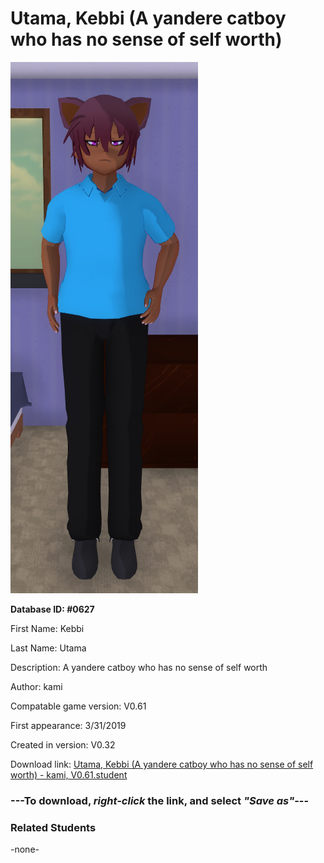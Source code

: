 # Utama, Kebbi (A yandere catboy who has no sense of self worth)

<img src="../../Files/Images/Utama, Kebbi (A yandere catboy who has no sense of self worth).png" title="Utama, Kebbi (A yandere catboy who has no sense of self worth) - kami, V0.61">

**Database ID: #0627**

First Name: Kebbi

Last Name: Utama

Description: A yandere catboy who has no sense of self worth

Author: kami

Compatable game version: V0.61

First appearance: 3/31/2019

Created in version: V0.32

Download link: <a href="https://raw.githubusercontent.com/Arbiter1223/Daigaku-Gurashi-Custom-Students/master/Files/Student%20Files/Utama%2C%20Kebbi%20(A%20yandere%20catboy%20who%20has%20no%20sense%20of%20self%20worth)%20-%20kami%2C%20V0.61.student">Utama, Kebbi (A yandere catboy who has no sense of self worth) - kami, V0.61.student</a>

### ---**To download, _right-click_ the link, and select _"Save as"_**---

### Related Students

-none-

